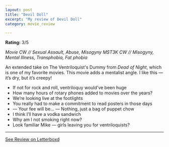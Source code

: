 ```yaml
---
layout: post
title: "Devil Doll"
excerpt: "My review of Devil Doll"
category: movie_review

---
```


**Rating:** 3/5

<i>Movie CW // Sexual Assault, Abuse, Misogyny
MST3K CW // Misogyny, Mental Illness, Transphobia, Fat phobia</i>

An extended take on The Ventriloquist's Dummy from <i>Dead of Night</i>, which is one of my favorite movies. This movie adds a mentalist angle. I like this — it’s dry, but it’s creepy!

* If not for rock and roll, ventriloquy would’ve been huge
* How many hours of rotary phones added to movies over the years?
* We’re looking live at the footlights
* You really had to make a commitment to read posters in those days
* — Your fee will be… — Nothing, just a bag of puppet chow
* I think I’ll have a vodka sandwich
* Why am I not smoking right now?
* Look familiar Mike — girls leaving you for ventriloquists?

<hr>

[See Review on Letterboxd](https://boxd.it/5TBsNJ)
